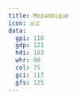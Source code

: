 ```yaml
---
title: Mozambique
icon: 🇲🇿
data:
  gpi: 118
  gdp: 121
  hdi: 183
  whr: 90
  col: 75
  gci: 117
  gfs: 125
---
```

